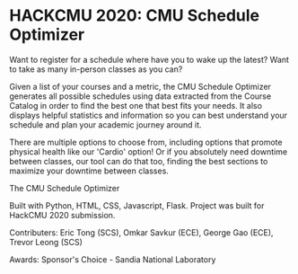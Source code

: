# HACKCMU 2020: CMU Schedule Optimizer

Want to register for a schedule where have you to wake up the latest? Want to take as many in-person classes as you can?

Given a list of your courses and a metric, the CMU Schedule Optimizer generates all possible schedules using data extracted from the Course Catalog in order to find the best one that best fits your needs. It also displays helpful statistics and information so you can best understand your schedule and plan your academic journey around it. 

There are multiple options to choose from, including options that promote physical health like our 'Cardio' option! Or if you absolutely need downtime between classes, 
our tool can do that too, finding the best sections to maximize your downtime between classes. 


The CMU Schedule Optimizer 

Built with Python, HTML, CSS, Javascript, Flask.
Project was built for HackCMU 2020 submission. 

Contributers:
Eric Tong (SCS), Omkar Savkur (ECE), George Gao (ECE), Trevor Leong (SCS)

Awards: Sponsor's Choice - Sandia National Laboratory 
